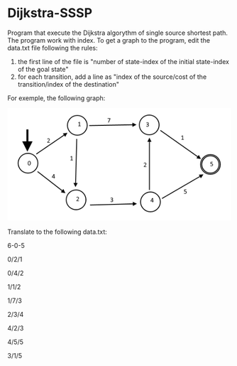 # Dijkstra-SSSP
Program that execute the Dijkstra algorythm of single source shortest path.
The program work with index.
To get a graph to the program, edit the data.txt file following the rules:
1. the first line of the file is "number of state-index of the initial state-index of the goal state"
2. for each transition, add a line as "index of the source/cost of the transition/index of the destination"

For exemple, the following graph:

![GitHub Logo](/graph.png)

Translate to the following data.txt:

6-0-5

0/2/1

0/4/2

1/1/2

1/7/3

2/3/4

4/2/3

4/5/5

3/1/5
